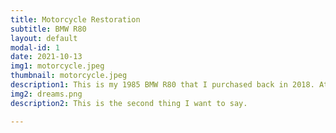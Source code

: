 ```yaml
---
title: Motorcycle Restoration
subtitle: BMW R80
layout: default
modal-id: 1
date: 2021-10-13
img1: motorcycle.jpeg
thumbnail: motorcycle.jpeg
description1: This is my 1985 BMW R80 that I purchased back in 2018. At the time, I knew nothing about mechanics, cars, motorcycles ect. It was my senior year in college and I was in an internal combustions engines class. As a group roject for the class, a buddy and I rebuilt the top end of his dirtbike engine with some upgrades. This was my first glimpse into motorcycles and engines. After I graduated, I decided that I wanted a bike of my own to tinker with and ride. I was drawn to the cafe racer style that I had seen on the internet but as I looked into this further, I learned that mantra of this genre of motorcycles is "built not bought". In other words, if I wanted one of these cafe racers, I would have to build it myself. Cafe racer is a term that has grown to capture many variations of custom motorcycles. To me, essence of it is to take an old, cheap, "donor" bike and give it a new lease on life. Make it faster. Make it lighter. Make it more reliable. Make it look good. 
img2: dreams.png
description2: This is the second thing I want to say.

---
```

